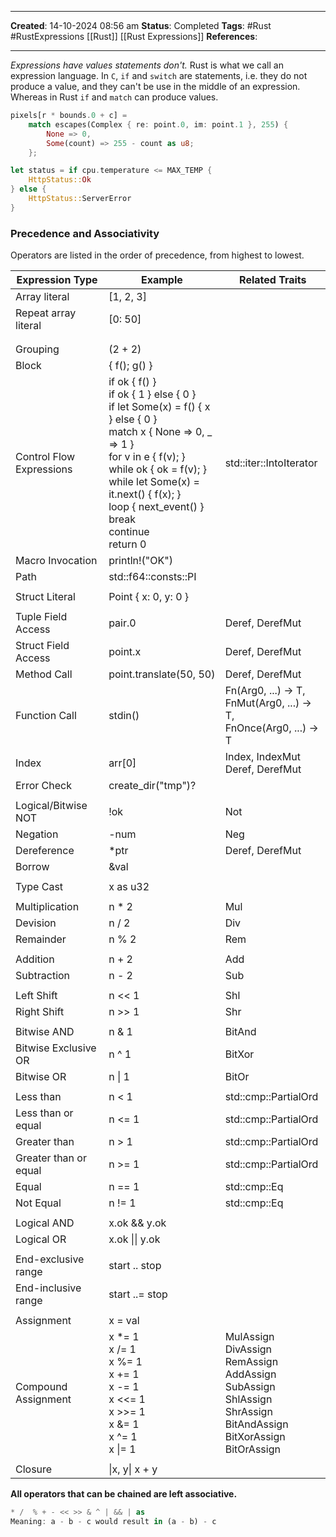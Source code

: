 _____
**Created**: 14-10-2024 08:56 am
**Status**: Completed
**Tags**: #Rust #RustExpressions [[Rust]] [[Rust Expressions]]
**References**: 
______

*Expressions have values statements don't.* 
Rust is what we call an expression language. In `C`, `if` and `switch` are statements, i.e. they do not produce a value, and they can't be use in the middle of an expression. Whereas in Rust `if` and `match` can produce values.
```rust
pixels[r * bounds.0 + c] = 
	match escapes(Complex { re: point.0, im: point.1 }, 255) {
		None => 0,
		Some(count) => 255 - count as u8;
	};

let status = if cpu.temperature <= MAX_TEMP {
	HttpStatus::Ok
} else {
	HttpStatus::ServerError
}
```

### Precedence and Associativity
Operators are listed in the order of precedence, from highest to lowest.

| Expression Type          | Example                                                                                                                                                                                                                                                                   | Related Traits                                                                                                                         |
| ------------------------ | ------------------------------------------------------------------------------------------------------------------------------------------------------------------------------------------------------------------------------------------------------------------------- | -------------------------------------------------------------------------------------------------------------------------------------- |
| Array literal            | [1, 2, 3]                                                                                                                                                                                                                                                                 |                                                                                                                                        |
| Repeat array literal     | [0: 50]                                                                                                                                                                                                                                                                   |                                                                                                                                        |
|                          |                                                                                                                                                                                                                                                                           |                                                                                                                                        |
|                          |                                                                                                                                                                                                                                                                           |                                                                                                                                        |
| Grouping                 | (2 + 2)                                                                                                                                                                                                                                                                   |                                                                                                                                        |
| Block                    | { f(); g() }                                                                                                                                                                                                                                                              |                                                                                                                                        |
| Control Flow Expressions | if ok { f() }<br>if ok { 1 } else { 0 }<br>if let Some(x) = f() { x } else { 0 }<br>match x { None => 0, _ => 1 }<br>for v in e { f(v); }<br>while ok { ok = f(v); }<br>while let Some(x) = it.next() { f(x); }<br>loop { next_event() }<br>break<br>continue<br>return 0 | std::iter::IntoIterator                                                                                                                |
| Macro Invocation         | println!("OK")                                                                                                                                                                                                                                                            |                                                                                                                                        |
| Path                     | std::f64::consts::PI                                                                                                                                                                                                                                                      |                                                                                                                                        |
|                          |                                                                                                                                                                                                                                                                           |                                                                                                                                        |
| Struct Literal           | Point { x: 0, y: 0 }                                                                                                                                                                                                                                                      |                                                                                                                                        |
|                          |                                                                                                                                                                                                                                                                           |                                                                                                                                        |
| Tuple Field Access       | pair.0                                                                                                                                                                                                                                                                    | Deref, DerefMut                                                                                                                        |
| Struct Field Access      | point.x                                                                                                                                                                                                                                                                   | Deref, DerefMut                                                                                                                        |
| Method Call              | point.translate(50, 50)                                                                                                                                                                                                                                                   | Deref, DerefMut                                                                                                                        |
| Function Call            | stdin()                                                                                                                                                                                                                                                                   | Fn(Arg0, ...) -> T,<br>FnMut(Arg0, ...) -> T,<br>FnOnce(Arg0, ...) -> T                                                                |
| Index                    | arr[0]                                                                                                                                                                                                                                                                    | Index, IndexMut<br>Deref, DerefMut                                                                                                     |
| Error Check              | create_dir("tmp")?                                                                                                                                                                                                                                                        |                                                                                                                                        |
|                          |                                                                                                                                                                                                                                                                           |                                                                                                                                        |
| Logical/Bitwise NOT      | !ok                                                                                                                                                                                                                                                                       | Not                                                                                                                                    |
| Negation                 | -num                                                                                                                                                                                                                                                                      | Neg                                                                                                                                    |
| Dereference              | *ptr                                                                                                                                                                                                                                                                      | Deref, DerefMut                                                                                                                        |
| Borrow                   | &val                                                                                                                                                                                                                                                                      |                                                                                                                                        |
|                          |                                                                                                                                                                                                                                                                           |                                                                                                                                        |
| Type Cast                | x as u32                                                                                                                                                                                                                                                                  |                                                                                                                                        |
|                          |                                                                                                                                                                                                                                                                           |                                                                                                                                        |
| Multiplication           | n * 2                                                                                                                                                                                                                                                                     | Mul                                                                                                                                    |
| Devision                 | n / 2                                                                                                                                                                                                                                                                     | Div                                                                                                                                    |
| Remainder                | n % 2                                                                                                                                                                                                                                                                     | Rem                                                                                                                                    |
|                          |                                                                                                                                                                                                                                                                           |                                                                                                                                        |
| Addition                 | n + 2                                                                                                                                                                                                                                                                     | Add                                                                                                                                    |
| Subtraction              | n - 2                                                                                                                                                                                                                                                                     | Sub                                                                                                                                    |
|                          |                                                                                                                                                                                                                                                                           |                                                                                                                                        |
| Left Shift               | n << 1                                                                                                                                                                                                                                                                    | Shl                                                                                                                                    |
| Right Shift              | n >> 1                                                                                                                                                                                                                                                                    | Shr                                                                                                                                    |
|                          |                                                                                                                                                                                                                                                                           |                                                                                                                                        |
| Bitwise AND              | n & 1                                                                                                                                                                                                                                                                     | BitAnd                                                                                                                                 |
| Bitwise Exclusive OR     | n ^ 1                                                                                                                                                                                                                                                                     | BitXor                                                                                                                                 |
| Bitwise OR               | n \| 1                                                                                                                                                                                                                                                                    | BitOr                                                                                                                                  |
|                          |                                                                                                                                                                                                                                                                           |                                                                                                                                        |
| Less than                | n < 1                                                                                                                                                                                                                                                                     | std::cmp::PartialOrd                                                                                                                   |
| Less than or equal       | n <= 1                                                                                                                                                                                                                                                                    | std::cmp::PartialOrd                                                                                                                   |
| Greater than             | n \> 1                                                                                                                                                                                                                                                                    | std::cmp::PartialOrd                                                                                                                   |
| Greater than or equal    | n \>= 1                                                                                                                                                                                                                                                                   | std::cmp::PartialOrd                                                                                                                   |
| Equal                    | n == 1                                                                                                                                                                                                                                                                    | std::cmp::Eq                                                                                                                           |
| Not Equal                | n != 1                                                                                                                                                                                                                                                                    | std::cmp::Eq                                                                                                                           |
|                          |                                                                                                                                                                                                                                                                           |                                                                                                                                        |
| Logical AND              | x.ok && y.ok                                                                                                                                                                                                                                                              |                                                                                                                                        |
| Logical OR               | x.ok \|\| y.ok                                                                                                                                                                                                                                                            |                                                                                                                                        |
|                          |                                                                                                                                                                                                                                                                           |                                                                                                                                        |
| End-exclusive range      | start .. stop                                                                                                                                                                                                                                                             |                                                                                                                                        |
| End-inclusive range      | start ..= stop                                                                                                                                                                                                                                                            |                                                                                                                                        |
|                          |                                                                                                                                                                                                                                                                           |                                                                                                                                        |
| Assignment               | x = val                                                                                                                                                                                                                                                                   |                                                                                                                                        |
| Compound Assignment      | x \*= 1<br>x /= 1<br>x %= 1<br>x += 1<br>x -= 1<br>x <<= 1<br>x >>= 1<br>x &= 1<br>x ^= 1<br>x \|= 1                                                                                                                                                                      | MulAssign<br>DivAssign<br>RemAssign<br>AddAssign<br>SubAssign<br>ShlAssign<br>ShrAssign<br>BitAndAssign<br>BitXorAssign<br>BitOrAssign |
|                          |                                                                                                                                                                                                                                                                           |                                                                                                                                        |
| Closure                  | \|x, y\| x + y                                                                                                                                                                                                                                                            |                                                                                                                                        |

**All operators that can be chained are left associative.**
```rust
* /  % + - << >> & ^ | && | as
Meaning: a - b - c would result in (a - b) - c
```
